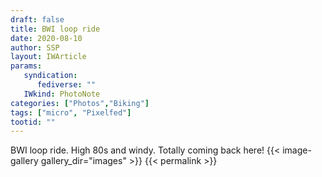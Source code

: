 ```yaml
---
draft: false
title: BWI loop ride 
date: 2020-08-10
author: SSP
layout: IWArticle
params:
   syndication:
      fediverse: ""
   IWkind: PhotoNote
categories: ["Photos","Biking"]
tags: ["micro", "Pixelfed"] 
tootid: ""
---
```


BWI loop ride. High 80s and windy. Totally coming back here!
{{< image-gallery gallery_dir="images" >}}
{{< permalink >}}
